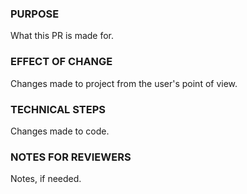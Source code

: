 ### PURPOSE
What this PR is made for.

### EFFECT OF CHANGE
Changes made to project from the user's point of view.

### TECHNICAL STEPS
Changes made to code.

### NOTES FOR REVIEWERS
Notes, if needed.